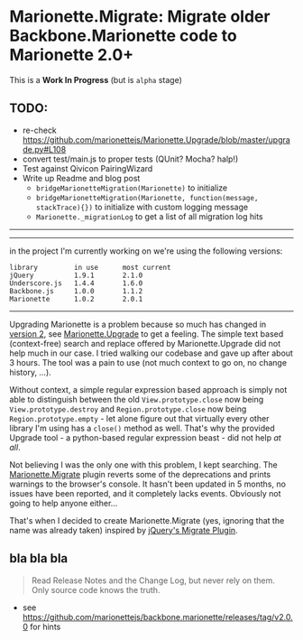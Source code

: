 # Marionette.Migrate: Migrate older Backbone.Marionette code to Marionette 2.0+

This is a **Work In Progress** (but is `alpha` stage)

## TODO:

* re-check https://github.com/marionettejs/Marionette.Upgrade/blob/master/upgrade.py#L108
* convert test/main.js to proper tests (QUnit? Mocha? halp!)
* Test against Qivicon PairingWizard
* Write up Readme and blog post
  * `bridgeMarionetteMigration(Marionette)` to initialize
  * `bridgeMarionetteMigration(Marionette, function(message, stackTrace){})` to initialize with custom logging message
  * `Marionette._migrationLog` to get a list of all migration log hits



---
---

in the project I'm currently working on we're using the following versions:

```
library         in use      most current
jQuery          1.9.1       2.1.0
Underscore.js   1.4.4       1.6.0
Backbone.js     1.0.0       1.1.2
Marionette      1.0.2       2.0.1
```

---

Upgrading Marionette is a problem because so much has changed in [version 2](https://github.com/marionettejs/backbone.marionette/releases/tag/v2.0.0), see [Marionette.Upgrade](https://github.com/marionettejs/Marionette.Upgrade) to get a feeling. The simple text based (context-free) search and replace offered by Marionette.Upgrade did not help much in our case. I tried walking our codebase and gave up after about 3 hours. The tool was a pain to use (not much context to go on, no change history, …).

Without context, a simple regular expression based approach is simply not able to distinguish between the old `View.prototype.close` now being `View.prototype.destroy` and `Region.prototype.close` now being `Region.prototype.empty` - let alone figure out that virtually every other library I'm using has a `close()` method as well. That's why the provided Upgrade tool - a python-based regular expression beast - did not help *at all*.

Not believing I was the only one with this problem, I kept searching. The [Marionette.Migrate](https://github.com/ccamarat/Marionette.Migrate) plugin reverts some of the deprecations and prints warnings to the browser's console. It hasn't been updated in 5 months, no issues have been reported, and it completely lacks events. Obviously not going to help anyone either…

That's when I decided to create Marionette.Migrate (yes, ignoring that the name was already taken) inspired by [jQuery's Migrate Plugin](https://github.com/jquery/jquery-migrate/).


## bla bla bla ##

> Read Release Notes and the Change Log, but never rely on them. Only source code knows the truth.

* see https://github.com/marionettejs/backbone.marionette/releases/tag/v2.0.0 for hints


